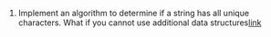1.  Implement an algorithm to determine if a string has all unique characters. What if you cannot use additional data structures[link][1]

[1]:https://github.com/inadram/CrackingCode/tree/master/src/main/dataStructures/arraysAndStrings/one
